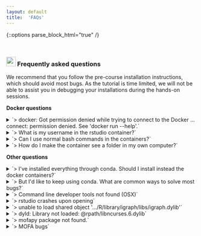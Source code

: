 ```yaml
---
layout: default
title:  'FAQs'
---
```

{::options parse_block_html="true" /}

<style>
h1, .h1, h2, .h2, h3, .h3, h4, .h4 { margin-top: 50px }
p.caption {font-size: 0.9em;font-style: italic;color: grey;margin-right: 10%;margin-left: 10%;text-align: justify}
</style>

### <img border="0" src="https://www.svgrepo.com/show/7421/computer.svg" width="25" height="25"> Frequently asked questions

We recommend that you follow the pre-course installation instructions, which should avoid most bugs. As the tutorial is time limited, we will not be able to assist you in debugging your installations during the hands-on sessions.

**Docker questions**
<details>
  <summary markdown="span">`> docker: Got permission denied while trying to connect to the Docker ... connect: permission denied. See 'docker run --help'.`</summary>

  Make sure you are launching docker commands with `sudo`. For instance, `sudo docker run ...`
</details>

<details>
  <summary markdown="span">`> What is my username in the rstudio container?`</summary>

  Your user is `omics`. If this doesn't work for some reason, try `rstudio`.
</details>

<details>
  <summary markdown="span">`> Can I use normal bash commands in the containers?`</summary>

  Yes, please use `sudo docker run -it ... bash` with any container. Note that you need to have `-it` to have an interactive tty.
</details>

<details>
  <summary markdown="span">`> How do I make the container see a folder in my own computer?`</summary>

  When you do `docker run ...`, map the folders. For instance, `docker run -v $(PWD):/omics/project/workshop/ ...` to map your working directory to the folder `/omics/project/workshop/` inside the container.
  
</details>

**Other questions**

<details>
  <summary markdown="span">`> I've installed everything through conda. Should I install instead the docker containers?`</summary>

  Yes, this is strongly recommended as it will avoid many bugs.
</details>

<details>
  <summary markdown="span">`> But I'd like to keep using conda. What are common ways to solve most bugs?`</summary>

Here are some helpful tips that may assist in solving installation problems or package-related bugs:  
- deactivate the environment if applicable;  
- clean cache with `conda clean -a -y`;  
- re-install the specific environment;  
- if the problem persists, consider installing the problematic package reported in the bug from terminal with `mamba install -c conda-forge [package name] --force-reinstall`. If you get an error `Problem: nothing provides requested [package name` please search for it [in anaconda cloud](https://anaconda.org/) and change the channel accordingly (e.g. one of `-c [bioconda | r | rdonnelly ]`);
- if the problem still persists, consider installing it manually within R from CRAN or bioconductor. You'll find all packages used at the end of each notebook and html file.
</details>

<details>
  <summary markdown="span">`> Command line developer tools not found (OSX)`</summary>

  If you don't yet have Mac OSX command line developer tools, please install it using:

  ```
  xcode-select --install
  ```
</details>


<details>  
  <summary markdown="span">`> rstudio crashes upon opening`</summary>  

  In terminal try to open R by typing: `r`. Examine the returned error.  
</details>

<details>
  <summary markdown="span">`> unable to load shared object '.../R/library/igraph/libs/igraph.dylib'`</summary>  

  In terminal, run  

  ```
  mamba install -c conda-forge igraph --force-reinstall
  ```
</details>

<details>
  <summary markdown="span">`> dyld: Library not loaded: @rpath/libncurses.6.dylib`</summary>  

  In terminal run  

  ```
  mamba install conda-forge::ncurses
  ```
</details>

<details>
  <summary markdown="span">`> mofapy package not found.`</summary>  

  Please install it from R with  

  ```
  library(reticulate)
  use_condaenv(condaenv='ismb_dr_ui_na')
  ```
</details>  

<details>
  <summary markdown="span">`> MOFA bugs`</summary>  

  Refer to [the MOFA repository](https://github.com/bioFAM/MOFA).  
</details>